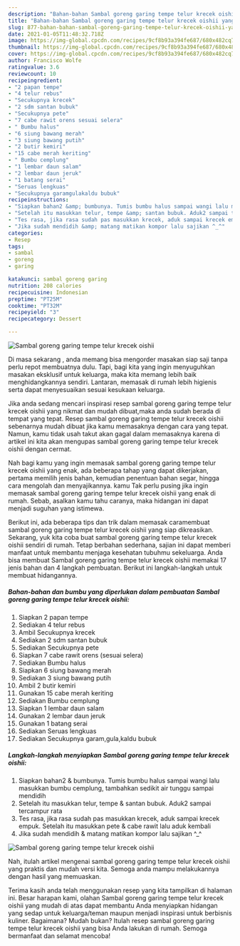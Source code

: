 ```yaml
---
description: "Bahan-bahan Sambal goreng garing tempe telur krecek oishii yang nikmat dan Mudah Dibuat"
title: "Bahan-bahan Sambal goreng garing tempe telur krecek oishii yang nikmat dan Mudah Dibuat"
slug: 877-bahan-bahan-sambal-goreng-garing-tempe-telur-krecek-oishii-yang-nikmat-dan-mudah-dibuat
date: 2021-01-05T11:48:32.718Z
image: https://img-global.cpcdn.com/recipes/9cf8b93a394fe687/680x482cq70/sambal-goreng-garing-tempe-telur-krecek-oishii-foto-resep-utama.jpg
thumbnail: https://img-global.cpcdn.com/recipes/9cf8b93a394fe687/680x482cq70/sambal-goreng-garing-tempe-telur-krecek-oishii-foto-resep-utama.jpg
cover: https://img-global.cpcdn.com/recipes/9cf8b93a394fe687/680x482cq70/sambal-goreng-garing-tempe-telur-krecek-oishii-foto-resep-utama.jpg
author: Francisco Wolfe
ratingvalue: 3.6
reviewcount: 10
recipeingredient:
- "2 papan tempe"
- "4 telur rebus"
- "Secukupnya krecek"
- "2 sdm santan bubuk"
- "Secukupnya pete"
- "7 cabe rawit orens sesuai selera"
- " Bumbu halus"
- "6 siung bawang merah"
- "3 siung bawang putih"
- "2 butir kemiri"
- "15 cabe merah keriting"
- " Bumbu cemplung"
- "1 lembar daun salam"
- "2 lembar daun jeruk"
- "1 batang serai"
- "Seruas lengkuas"
- "Secukupnya garamgulakaldu bubuk"
recipeinstructions:
- "Siapkan bahan2 &amp; bumbunya. Tumis bumbu halus sampai wangi lalu masukkan bumbu cemplung, tambahkan sedikit air tunggu sampai mendidih"
- "Setelah itu masukkan telur, tempe &amp; santan bubuk. Aduk2 sampai tercampur rata"
- "Tes rasa, jika rasa sudah pas masukkan krecek, aduk sampai krecek empuk. Setelah itu masukkan pete &amp; cabe rawit lalu aduk kembali"
- "Jika sudah mendidih &amp; matang matikan kompor lalu sajikan ^_^"
categories:
- Resep
tags:
- sambal
- goreng
- garing

katakunci: sambal goreng garing 
nutrition: 208 calories
recipecuisine: Indonesian
preptime: "PT25M"
cooktime: "PT32M"
recipeyield: "3"
recipecategory: Dessert

---
```



![Sambal goreng garing tempe telur krecek oishii](https://img-global.cpcdn.com/recipes/9cf8b93a394fe687/680x482cq70/sambal-goreng-garing-tempe-telur-krecek-oishii-foto-resep-utama.jpg)

Di masa  sekarang , anda memang bisa mengorder masakan siap saji tanpa perlu repot membuatnya dulu. Tapi, bagi kita yang ingin menyuguhkan masakan eksklusif untuk keluarga, maka kita memang lebih baik menghidangkannya sendiri. Lantaran, memasak di rumah lebih higienis serta dapat menyesuaikan sesuai kesukaan keluarga.

Jika anda sedang mencari inspirasi resep sambal goreng garing tempe telur krecek oishii yang nikmat dan mudah dibuat,maka anda sudah berada di tempat yang tepat. Resep sambal goreng garing tempe telur krecek oishii  sebenarnya mudah dibuat jika kamu memasaknya dengan cara yang tepat. Namun, kamu tidak usah takut akan gagal dalam memasaknya 
karena di artikel ini kita akan mengupas sambal goreng garing tempe telur krecek oishii dengan cermat.  



Nah bagi kamu yang ingin memasak sambal goreng garing tempe telur krecek oishii yang enak, ada beberapa tahap yang dapat dikerjakan, pertama memilih jenis bahan, kemudian penentuan bahan segar, hingga cara mengolah dan menyajikannya. kamu Tak perlu pusing jika ingin memasak sambal goreng garing tempe telur krecek oishii yang enak di rumah. Sebab, asalkan kamu  tahu caranya, maka hidangan ini dapat menjadi suguhan yang istimewa.

Berikut ini, ada beberapa tips dan trik dalam memasak caramembuat sambal goreng garing tempe telur krecek oishii yang siap dikreasikan. Sekarang, yuk kita coba buat sambal goreng garing tempe telur krecek oishii sendiri di rumah. Tetap berbahan sederhana, sajian ini dapat memberi manfaat untuk membantu menjaga kesehatan tubuhmu sekeluarga. Anda bisa membuat Sambal goreng garing tempe telur krecek oishii memakai 17 jenis bahan dan 4 langkah pembuatan. Berikut ini langkah-langkah untuk membuat hidangannya.

<!--inarticleads1-->

##### Bahan-bahan dan bumbu yang diperlukan dalam pembuatan Sambal goreng garing tempe telur krecek oishii:

1. Siapkan 2 papan tempe
1. Sediakan 4 telur rebus
1. Ambil Secukupnya krecek
1. Sediakan 2 sdm santan bubuk
1. Sediakan Secukupnya pete
1. Siapkan 7 cabe rawit orens (sesuai selera)
1. Sediakan  Bumbu halus
1. Siapkan 6 siung bawang merah
1. Sediakan 3 siung bawang putih
1. Ambil 2 butir kemiri
1. Gunakan 15 cabe merah keriting
1. Sediakan  Bumbu cemplung
1. Siapkan 1 lembar daun salam
1. Gunakan 2 lembar daun jeruk
1. Gunakan 1 batang serai
1. Sediakan Seruas lengkuas
1. Sediakan Secukupnya garam,gula,kaldu bubuk




<!--inarticleads2-->

##### Langkah-langkah menyiapkan Sambal goreng garing tempe telur krecek oishii:

1. Siapkan bahan2 &amp; bumbunya. Tumis bumbu halus sampai wangi lalu masukkan bumbu cemplung, tambahkan sedikit air tunggu sampai mendidih
1. Setelah itu masukkan telur, tempe &amp; santan bubuk. Aduk2 sampai tercampur rata
1. Tes rasa, jika rasa sudah pas masukkan krecek, aduk sampai krecek empuk. Setelah itu masukkan pete &amp; cabe rawit lalu aduk kembali
1. Jika sudah mendidih &amp; matang matikan kompor lalu sajikan ^_^
<img src="//assets-global.cpcdn.com/assets/icons/button_play-2c75c40dde080a61004c1f40b05d8f140eaff45d7e9e6481dc71c63d2e7c4909.png" alt="Sambal goreng garing tempe telur krecek oishii">



Nah, itulah artikel mengenai  sambal goreng garing tempe telur krecek oishii  yang praktis dan mudah versi kita. Semoga anda mampu melakukannya dengan hasil yang memuaskan. 

Terima kasih anda telah menggunakan resep yang kita tampilkan di halaman ini. Besar harapan kami, olahan  Sambal goreng garing tempe telur krecek oishii yang mudah di atas dapat membantu Anda menyiapkan hidangan yang sedap untuk keluarga/teman maupun menjadi inspirasi untuk berbisnis kuliner. Bagaimana? Mudah bukan? Itulah resep sambal goreng garing tempe telur krecek oishii yang bisa Anda lakukan di rumah. Semoga bermanfaat dan selamat mencoba!

